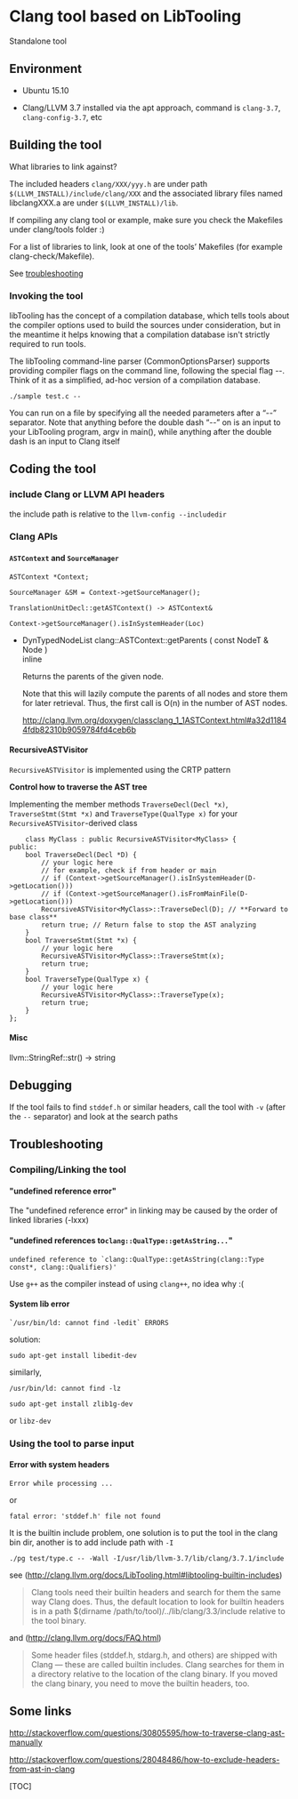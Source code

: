 # Clang tool based on LibTooling

Standalone tool

## Environment

* Ubuntu 15.10

* Clang/LLVM 3.7 
installed via the apt approach, command is `clang-3.7`, `clang-config-3.7`, etc

## Building the tool

What libraries to link against? 

The included headers  `clang/XXX/yyy.h` are under path `$(LLVM_INSTALL)/include/clang/XXX` and the associated library files named libclangXXX.a are under `$(LLVM_INSTALL)/lib`.

If compiling any clang tool or example, make sure you check the Makefiles under clang/tools folder :)

For a list of libraries to link, look at one of the tools’ Makefiles (for example clang-check/Makefile).

See [troubleshooting](#trouble)

### Invoking the tool

libTooling has the concept of a compilation database, which tells tools about the compiler options used to build the sources under consideration, but in the meantime it helps knowing that a compilation database isn't strictly required to run tools.

The libTooling command-line parser (CommonOptionsParser) supports providing compiler flags on the command line, following the special flag --. Think of it as a simplified, ad-hoc version of a compilation database.

	./sample test.c --
 
You can run on a file by specifying all the needed parameters after a “--” separator.
Note that anything before the double dash “--” on is an input to your LibTooling program, argv in main(), while anything after the double dash is an input to Clang itself 
 
## Coding the tool

### include Clang or LLVM API headers

the include path is relative to the `llvm-config --includedir`

### Clang APIs

#### `ASTContext` and `SourceManager`

	ASTContext *Context;

	SourceManager &SM = Context->getSourceManager();
	
	TranslationUnitDecl::getASTContext() -> ASTContext&

	Context->getSourceManager().isInSystemHeader(Loc)
	
+ DynTypedNodeList clang::ASTContext::getParents 	( 	const NodeT &  	Node	) 	
	inline

	Returns the parents of the given node.

	Note that this will lazily compute the parents of all nodes and store them for later retrieval. Thus, the first call is O(n) in the number of AST nodes.
	
	http://clang.llvm.org/doxygen/classclang_1_1ASTContext.html#a32d11844fdb82310b9059784fd4ceb6b
	
#### RecursiveASTVisitor
	
`RecursiveASTVisitor` is implemented using the CRTP pattern
	
**Control how to traverse the AST tree**
	
Implementing the member methods `TraverseDecl(Decl *x)`, `TraverseStmt(Stmt *x)` and `TraverseType(QualType x)` for your `RecursiveASTVisitor`-derived class
	
		class MyClass : public RecursiveASTVisitor<MyClass> {
	public:
	    bool TraverseDecl(Decl *D) {
	        // your logic here
	        // for example, check if from header or main
	        // if (Context->getSourceManager().isInSystemHeader(D->getLocation()))
	        // if (Context->getSourceManager().isFromMainFile(D->getLocation()))
	        RecursiveASTVisitor<MyClass>::TraverseDecl(D); // **Forward to base class**
	        return true; // Return false to stop the AST analyzing
	    }
	    bool TraverseStmt(Stmt *x) {
	        // your logic here
	        RecursiveASTVisitor<MyClass>::TraverseStmt(x);
	        return true;
	    }
	    bool TraverseType(QualType x) {
	        // your logic here
	        RecursiveASTVisitor<MyClass>::TraverseType(x);
	        return true;
	    }
	};


#### Misc

llvm::StringRef::str() -> string

## Debugging

If the tool fails to find `stddef.h` or similar headers, call the tool with `-v` (after the `--` separator) and look at the search paths

## <a name="trouble"></a>Troubleshooting

### Compiling/Linking the tool

#### "undefined reference error" 

The "undefined reference error" in linking may be caused by the order of linked libraries (-lxxx)

#### "undefined references to`clang::QualType::getAsString...`"

	undefined reference to `clang::QualType::getAsString(clang::Type const*, clang::Qualifiers)'

Use `g++` as the compiler instead of using `clang++`, no idea why :(

#### System lib error

	`/usr/bin/ld: cannot find -ledit` ERRORS

solution:

	sudo apt-get install libedit-dev

similarly,

	/usr/bin/ld: cannot find -lz

	sudo apt-get install zlib1g-dev

or `libz-dev`

### Using the tool to parse input

#### Error with system headers 

	Error while processing ...

or 

	fatal error: 'stddef.h' file not found

It is the builtin include problem, one solution is to put the tool in the clang bin dir, another is to add include path with `-I`

	./pg test/type.c -- -Wall -I/usr/lib/llvm-3.7/lib/clang/3.7.1/include

see (http://clang.llvm.org/docs/LibTooling.html#libtooling-builtin-includes)

> Clang tools need their builtin headers and search for them the same way Clang does. Thus, the default location to look for builtin headers is in a path $(dirname /path/to/tool)/../lib/clang/3.3/include relative to the tool binary.

and (http://clang.llvm.org/docs/FAQ.html)

> Some header files (stddef.h, stdarg.h, and others) are shipped with Clang — these are called builtin includes. Clang searches for them in a directory relative to the location of the clang binary. If you moved the clang binary, you need to move the builtin headers, too.
	
	
	
	
	
	
	
	
	
## Some links


http://stackoverflow.com/questions/30805595/how-to-traverse-clang-ast-manually

http://stackoverflow.com/questions/28048486/how-to-exclude-headers-from-ast-in-clang

	
	
	
[TOC]	
	
	
	
	
	
	
	

